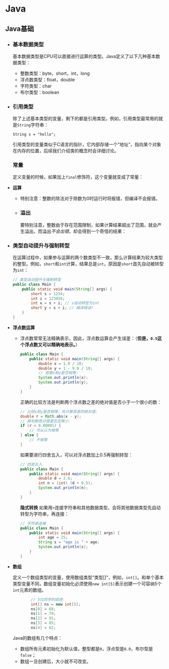 # Java

## Java基础

- ### 基本数据类型

  基本数据类型是CPU可以直接进行运算的类型。Java定义了以下几种基本数据类型：

  - 整数类型：byte，short，int，long
  - 浮点数类型：float，double
  - 字符类型：char
  - 布尔类型：boolean

- ### 引用类型

  除了上述基本类型的变量，剩下的都是引用类型。例如，引用类型最常用的就是`String`字符串：

  ```
  String s = "hello";
  ```

  引用类型的变量类似于C语言的指针，它内部存储一个“地址”，指向某个对象在内存的位置，后续我们介绍类的概念时会详细讨论。

  ### 常量

  定义变量的时候，如果加上`final`修饰符，这个变量就变成了常量：

- **运算**

  - 特别注意：整数的除法对于除数为0时运行时将报错，但编译不会报错。

  - ### 溢出

    要特别注意，整数由于存在范围限制，如果计算结果超出了范围，就会产生溢出，而溢出*不会出错*，却会得到一个奇怪的结果：

- ### 类型自动提升与强制转型

  在运算过程中，如果参与运算的两个数类型不一致，那么计算结果为较大类型的整型。例如，`short`和`int`计算，结果总是`int`，原因是`short`首先自动被转型为`int`：

  ```java
  // 类型自动提升与强制转型 
  public class Main {
      public static void main(String[] args) {
          short s = 1234;
          int i = 123456;
          int x = s + i; // s自动转型为int
          short y = s + i; // 编译错误!
      }
  }
  ```

  

- **浮点数运算**

  - 浮点数常常无法精确表示，因此，浮点数运算会产生误差：（**但是，`0.5`这个浮点数又可以精确地表示。**）

    ```java
    public class Main {
        public static void main(String[] args) {
            double x = 1.0 / 10;
            double y = 1 - 9.0 / 10;
            // 观察x和y是否相等:
            System.out.println(x);
            System.out.println(y);
        }
    }
    ```

    正确的比较方法是判断两个浮点数之差的绝对值是否小于一个很小的数：

    ```java
    // 比较x和y是否相等，先计算其差的绝对值:
    double r = Math.abs(x - y);
    // 再判断绝对值是否足够小:
    if (r < 0.00001) {
        // 可以认为相等
    } else {
        // 不相等
    }
    ```

    如果要进行四舍五入，可以对浮点数加上0.5再强制转型：

    ```java
    // 四舍五入 
    public class Main {
        public static void main(String[] args) {
            double d = 2.6;
            int n = (int) (d + 0.5);
            System.out.println(n);
        }
    }
    ```

    **隐式转换** 如果用`+`连接字符串和其他数据类型，会将其他数据类型先自动转型为字符串，再连接：

    ```java
    // 字符串连接
    public class Main {
        public static void main(String[] args) {
            int age = 25;
            String s = "age is " + age;
            System.out.println(s);
        }
    }
    ```

    

- **数组**

  定义一个数组类型的变量，使用数组类型“类型[]”，例如，`int[]`。和单个基本类型变量不同，数组变量初始化必须使用`new int[5]`表示创建一个可容纳5个`int`元素的数组。

  ```java
          // 5位同学的成绩:
          int[] ns = new int[5];
          ns[0] = 68;
          ns[1] = 79;
          ns[2] = 91;
          ns[3] = 85;
          ns[4] = 62;
  ```

  Java的数组有几个特点：

  - 数组所有元素初始化为默认值，整型都是`0`，浮点型是`0.0`，布尔型是`false`；
  - 数组一旦创建后，大小就不可改变。







